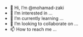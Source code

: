 - 👋 Hi, I’m @mohamad-zaki
- 👀 I’m interested in ...
- 🌱 I’m currently learning ...
- 💞️ I’m looking to collaborate on ...
- 📫 How to reach me ...

<!---
mohamad-zaki/mohamad-zaki is a ✨ special ✨ repository because its `README.md` (this file) appears on your GitHub profile.
You can click the Preview link to take a look at your changes.
--->

